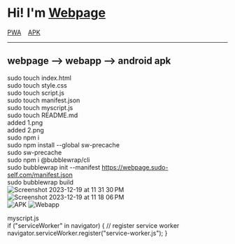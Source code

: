 # Hi! I'm&nbsp;<a href="https://webpage.sudo-self.com">Webpage</a>
<a href="https://webpage.sudo-self.com/manifest.json">PWA</a>&nbsp;&nbsp;&nbsp;
<a href="https://github.com/sudo-self/i-am-webpage/blob/main/app-release-signed.apk">APK</a><hr>

## webpage --> webapp --> android apk
sudo touch index.html<br>
sudo touch style.css<br>
sudo touch script.js<br>
sudo touch manifest.json<br>
sudo touch myscript.js<br>
sudo touch README.md<br>
added 1.png<br>
added 2.png<br>
sudo npm i<br>
sudo npm install --global sw-precache<br>
sudo sw-precache<br>
sudo npm i @bubblewrap/cli<br>
sudo bubblewrap init --manifest https://webpage.sudo-self.com/manifest.json<br>
sudo bubblewrap build<br>
![Screenshot 2023-12-19 at 11 31 30 PM](https://github.com/sudo-self/i-am-webpage/assets/119916323/4b5b890b-64ec-47bd-ba3c-a6609494e9d8)<br>
![Screenshot 2023-12-19 at 11 18 06 PM](https://github.com/sudo-self/i-am-webpage/assets/119916323/0fcc1f79-7d03-4d64-8d24-0a3f47beb1c5)<br>
![APK](https://github.com/sudo-self/i-am-webpage/assets/119916323/aae73d57-1d7d-44ae-bfab-8696d87f9f65)
![Webapp](https://github.com/sudo-self/i-am-webpage/assets/119916323/3d28f12b-1c15-4b51-88ef-8b0c0f95f825)

myscript.js  
if ("serviceWorker" in navigator) { // register service worker navigator.serviceWorker.register("service-worker.js"); }

